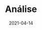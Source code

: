 ---
title: Análise
excerpt: hehehehehehehe
date: 2021-04-14
icon:
  type: fa
  name: fa-file-text-o
color: green
sections:
  - /analise/cenarios
  - /analise/verificacao
  - /analise/versionamento
---